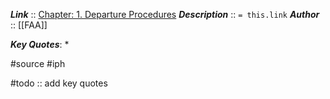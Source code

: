 ***Link***      :: [Chapter: 1. Departure Procedures](https://www.faa.gov/sites/faa.gov/files/regulations_policies/handbooks_manuals/aviation/instrument_procedures_handbook/FAA-H-8083-16B_Chapter_1.pdf)
***Description***      :: `= this.link`
***Author*** :: [[FAA]]

***Key Quotes***:
* 

#source #iph 

#todo :: add key quotes
